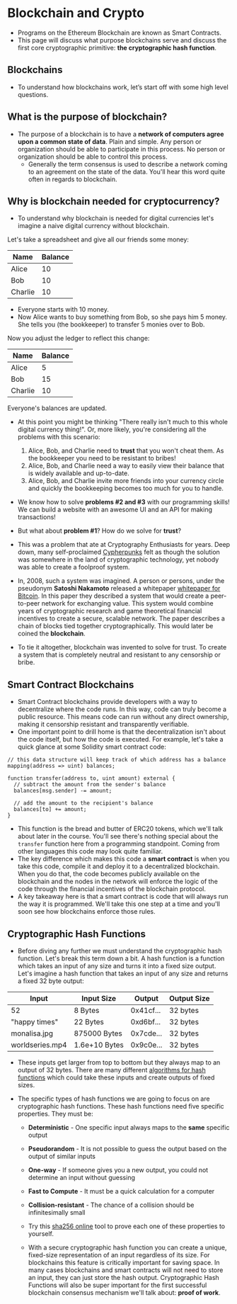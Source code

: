 # Blockchain and Crypto

- Programs on the Ethereum Blockchain are known as Smart Contracts.
- This page will discuss what purpose blockchains serve and discuss the first core cryptographic primitive: **the cryptographic hash function**.

## Blockchains
- To understand how blockchains work, let’s start off with some high level questions.

## What is the purpose of blockchain?
- The purpose of a blockchain is to have a **network of computers agree upon a common state of data**. Plain and simple. Any person or organization should be able to participate in this process. No person or organization should be able to control this process.
    - Generally the term consensus is used to describe a network coming to an agreement on the state of the data. You'll hear this word quite often in regards to blockchain.

## Why is blockchain needed for cryptocurrency?
- To understand why blockchain is needed for digital currencies let's imagine a naive digital currency without blockchain. 

Let's take a spreadsheet and give all our friends some money:

| **Name** | **Balance** |
|----------|----------   |
| Alice    |  10         |
| Bob      |  10         |
| Charlie  |  10         |

- Everyone starts with 10 money.
- Now Alice wants to buy something from Bob, so she pays him 5 money. She tells you (the bookkeeper) to transfer 5 monies over to Bob.

Now you adjust the ledger to reflect this change: 

| **Name** | **Balance** |
|----------|----------   |
| Alice    |  5          |
| Bob      |  15         |
| Charlie  |  10         |

Everyone's balances are updated.

- At this point you might be thinking "There really isn't much to this whole digital currency thing!". Or, more likely, you're considering all the problems with this scenario:
    1. Alice, Bob, and Charlie need to **trust** that you won't cheat them. As the bookkeeper you need to be resistant to bribes!
    2. Alice, Bob, and Charlie need a way to easily view their balance that is widely available and up-to-date.
    3. Alice, Bob, and Charlie invite more friends into your currency circle and quickly the bookkeeping becomes too much for you to handle.

- We know how to solve **problems #2 and #3** with our programming skills! We can build a website with an awesome UI and an API for making transactions! 

- But what about **problem #1**? How do we solve for **trust**?

- This was a problem that ate at Cryptography Enthusiasts for years. Deep down, many self-proclaimed [Cypherpunks](https://en.wikipedia.org/wiki/Cypherpunk) felt as though the solution was somewhere in the land of cryptographic technology, yet nobody was able to create a foolproof system.

- In, 2008, such a system was imagined. A person or persons, under the pseudonym **Satoshi Nakamoto** released a whitepaper [whitepaper for Bitcoin](https://bitcoin.org/bitcoin.pdf). In this paper they described a system that would create a peer-to-peer network for exchanging value. This system would combine years of cryptographic research and game theoretical financial incentives to create a secure, scalable network. The paper describes a chain of blocks tied together cryptographically. This would later be coined the **blockchain**.

- To tie it altogether, blockchain was invented to solve for trust. To create a system that is completely neutral and resistant to any censorship or bribe.

## Smart Contract Blockchains
- Smart Contract blockchains provide developers with a way to decentralize where the code runs. In this way, code can truly become a public resource. This means code can run without any direct ownership, making it censorship resistant and transparently verifiable.
- One important point to drill home is that the decentralization isn't about the code itself, but how the code is executed. For example, let's take a quick glance at some Solidity smart contract code:

```solidity
// this data structure will keep track of which address has a balance
mapping(address => uint) balances;

function transfer(address to, uint amount) external {
  // subtract the amount from the sender's balance
  balances[msg.sender] -= amount;

  // add the amount to the recipient's balance
  balances[to] += amount;
}
```

-  This function is the bread and butter of ERC20 tokens, which we'll talk about later in the course. You'll see there's nothing special about the `transfer` function here from a programming standpoint. Coming from other languages this code may look quite familiar.
- The key difference which makes this code a **smart contract** is when you take this code, compile it and deploy it to a decentralized blockchain. When you do that, the code becomes publicly available on the blockchain and the nodes in the network will enforce the logic of the code through the financial incentives of the blockchain protocol.
- A key takeaway here is that a smart contract is code that will always run the way it is programmed. We'll take this one step at a time and you'll soon see how blockchains enforce those rules.

## Cryptographic Hash Functions
- Before diving any further we must understand the cryptographic hash function. Let's break this term down a bit. A hash function is a function which takes an input of any size and turns it into a fixed size output. Let's imagine a hash function that takes an input of any size and returns a fixed 32 byte output:

| **Input**       | **Input Size**  | **Output** | **Output Size** |
|----------       |----------       | ---------- |  ----------     |
| 52              |  8 Bytes        |  0x41cf... |  32 bytes       |
| "happy times"   |  22 Bytes       |  0xd6bf... |  32 bytes       |
| monalisa.jpg    |  875000 Bytes   |  0x7cde... |  32 bytes       |
| worldseries.mp4 |  1.6e+10  Bytes |  0x9c0e... |  32 bytes       |

- These inputs get larger from top to bottom but they always map to an output of 32 bytes. There are many different [algorithms for hash functions](https://en.wikipedia.org/wiki/Hash_function#Hashing_integer_data_types) which could take these inputs and create outputs of fixed sizes.

- The specific types of hash functions we are going to focus on are cryptographic hash functions. These hash functions need five specific properties. They must be:
    - **Deterministic** - One specific input always maps to the **same** specific output
    - **Pseudorandom** - It is not possible to guess the output based on the output of similar inputs
    - **One-way** - If someone gives you a new output, you could not determine an input without guessing
    - **Fast to Compute** - It must be a quick calculation for a computer
    - **Collision-resistant** - The chance of a collision should be infinitesimally small

    - Try this [sha256 online](https://emn178.github.io/online-tools/sha256) tool to prove each one of these properties to yourself. 

    - With a secure cryptographic hash function you can create a unique, fixed-size representation of an input regardless of its size. For blockchains this feature is critically important for saving space. In many cases blockchains and smart contracts will not need to store an input, they can just store the hash output. Cryptographic Hash Functions will also be super important for the first successful blockchain consensus mechanism we'll talk about: **proof of work**.